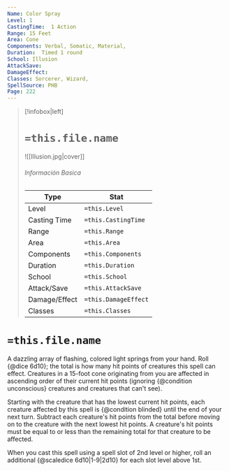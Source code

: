 ```yaml
---
Name: Color Spray
Level: 1
CastingTime:  1 Action 
Range: 15 Feet
Area: Cone
Components: Verbal, Somatic, Material, 
Duration:  Timed 1 round
School: Illusion
AttackSave: 
DamageEffect: 
Classes: Sorcerer, Wizard, 
SpellSource: PHB
Page: 222
---
```


>[!infobox|left]
># `=this.file.name`
>![[Illusion.jpg|cover]]
> ###### Información Basica
> Type |  Stat |
> ---|---|
> Level | `=this.Level` |
> Casting Time | `=this.CastingTime` |
> Range | `=this.Range` |
> Area | `=this.Area` |
> Components | `=this.Components` |
> Duration | `=this.Duration` |
> School | `=this.School` |
> Attack/Save | `=this.AttackSave` |
> Damage/Effect | `=this.DamageEffect` |
> Classes | `=this.Classes` |

# `=this.file.name`
A dazzling array of flashing, colored light springs from your hand. Roll {@dice 6d10}; the total is how many hit points of creatures this spell can effect. Creatures in a 15-foot cone originating from you are affected in ascending order of their current hit points (ignoring {@condition unconscious} creatures and creatures that can&#x27;t see).

Starting with the creature that has the lowest current hit points, each creature affected by this spell is {@condition blinded} until the end of your next turn. Subtract each creature&#x27;s hit points from the total before moving on to the creature with the next lowest hit points. A creature&#x27;s hit points must be equal to or less than the remaining total for that creature to be affected.



 


 


When you cast this spell using a spell slot of 2nd level or higher, roll an additional {@scaledice 6d10|1-9|2d10} for each slot level above 1st. 